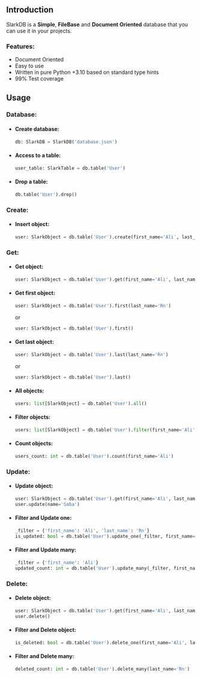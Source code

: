## Introduction

SlarkDB is a <b>Simple</b>, <b>FileBase</b> and <b>Document Oriented</b> database that you can use it in your projects.

### Features:
- Document Oriented
- Easy to use
- Written in pure Python +3.10 based on standard type hints
- 99% Test coverage


## Usage

### Database:
- #### Create database:
    ```python
    db: SlarkDB = SlarkDB('database.json')
    ```

- #### Access to a table:
    ```python
    user_table: SlarkTable = db.table('User')
    ```

- #### Drop a table:
    ```python
    db.table('User').drop()
    ```
### Create:
- #### Insert object:
    ```python
    user: SlarkObject = db.table('User').create(first_name='Ali', last_name='Rn')
    ```

### Get:
- #### Get object:
    ```python
    user: SlarkObject = db.table('User').get(first_name='Ali', last_name='Rn')
    ```

- #### Get first object:
    ```python
    user: SlarkObject = db.table('User').first(last_name='Rn')
    ```
    or
    ```python
    user: SlarkObject = db.table('User').first()
    ```

- #### Get last object:
    ```python
    user: SlarkObject = db.table('User').last(last_name='Rn')
    ```
    or
    ```python
    user: SlarkObject = db.table('User').last()
    ```

- #### All objects:
    ```python
    users: list[SlarkObject] = db.table('User').all()
    ```

- #### Filter objects:
    ```python
    users: list[SlarkObject] = db.table('User').filter(first_name='Ali')
    ```

- #### Count objects:
    ```python
    users_count: int = db.table('User').count(first_name='Ali')
    ```

### Update:
- #### Update object:
  ```python
  user: SlarkObject = db.table('User').get(first_name='Ali', last_name='Rn')
  user.update(name='Saba')
  ```

- #### Filter and Update one:
  ```python
  _filter = {'first_name': 'Ali', 'last_name': 'Rn'}
  is_updated: bool = db.table('User').update_one(_filter, first_name='Saba')
  ```

- #### Filter and Update many:
  ```python
  _filter = {'first_name': 'Ali'}
  updated_count: int = db.table('User').update_many(_filter, first_name='Saba')
  ```
  
### Delete:
- #### Delete object:
  ```python
  user: SlarkObject = db.table('User').get(first_name='Ali', last_name='Rn')
  user.delete()
  ```

- #### Filter and Delete object:
  ```python
  is_deleted: bool = db.table('User').delete_one(first_name='Ali', last_name='Rn')
  ```

- #### Filter and Delete many:
  ```python
  deleted_count: int = db.table('User').delete_many(last_name='Rn')
  ```